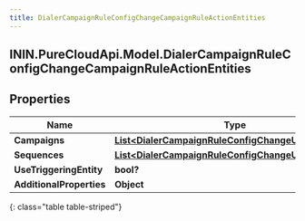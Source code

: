 ```yaml
---
title: DialerCampaignRuleConfigChangeCampaignRuleActionEntities
---
```

## ININ.PureCloudApi.Model.DialerCampaignRuleConfigChangeCampaignRuleActionEntities

## Properties

|Name | Type | Description | Notes|
|------------ | ------------- | ------------- | -------------|
| **Campaigns** | [**List&lt;DialerCampaignRuleConfigChangeUriReference&gt;**](DialerCampaignRuleConfigChangeUriReference.html) |  | [optional] |
| **Sequences** | [**List&lt;DialerCampaignRuleConfigChangeUriReference&gt;**](DialerCampaignRuleConfigChangeUriReference.html) |  | [optional] |
| **UseTriggeringEntity** | **bool?** |  | [optional] |
| **AdditionalProperties** | **Object** |  | [optional] |
{: class="table table-striped"}


